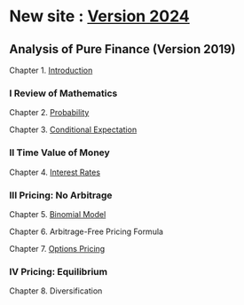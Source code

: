 # New site : [Version 2024](https://github.com/PharosAbad/Analysis-of-Pure-Finance)


## Analysis of Pure Finance  (Version 2019)

Chapter 1. [Introduction](AP-intro.pdf)

### I Review of Mathematics

Chapter 2. [Probability](AP-Pr.pdf)

Chapter 3. [Conditional Expectation](AP-CE.pdf)

### II Time Value of Money

Chapter 4. [Interest Rates](AP-IR.pdf)

### III Pricing: No Arbitrage

Chapter 5. [Binomial Model](AP-BM.pdf)

Chapter 6. Arbitrage-Free Pricing Formula

Chapter 7. [Options Pricing](AP-BS.pdf)

### IV Pricing: Equilibrium

Chapter 8. Diversification


